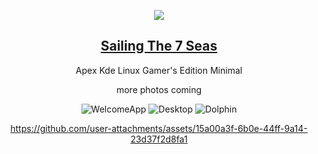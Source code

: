 <p align="center">
<img src="https://i.postimg.cc/JhMRf2RZ/claudemods-03-17-2025.gif">	



<div align="center">

 
##  [Sailing The 7 Seas](https://github.com/claudemods/ApexArchIsoCreatorGuiAppImage)

<div align="center">




Apex Kde Linux Gamer's Edition Minimal



more photos coming

![WelcomeApp](https://github.com/user-attachments/assets/a79e1228-9cc8-4b2c-8a7a-d7badbf9a88d)
![Desktop](https://github.com/user-attachments/assets/21a898a6-1e51-4aa3-be5e-86849b4da652)
![Dolphin](https://github.com/user-attachments/assets/0bf5a426-defe-4968-8ad6-f7e08f1586af)


https://github.com/user-attachments/assets/15a00a3f-6b0e-44ff-9a14-23d37f2d8fa1


